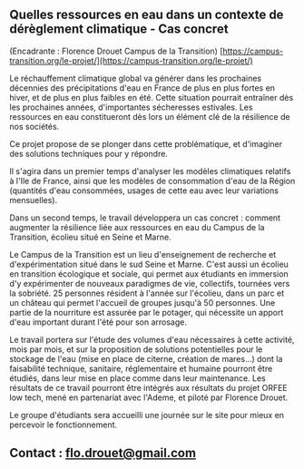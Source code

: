 ## Quelles ressources en eau dans un contexte de dérèglement climatique - Cas concret 

(Encadrante : Florence Drouet Campus de la Transition)
[https://campus-transition.org/le-projet/](https://campus-transition.org/le-projet/)

Le réchauffement climatique global va générer dans les prochaines
décennies des précipitations d'eau en France de plus en plus fortes en
hiver, et de plus en plus faibles en été. Cette situation pourrait
entraîner dès les prochaines années, d\'importantes sécheresses
estivales. Les ressources en eau constitueront dès lors un élément clé
de la résilience de nos sociétés.

Ce projet propose de se plonger dans cette problématique, et d'imaginer
des solutions techniques pour y répondre.

Il s\'agira dans un premier temps d'analyser les modèles climatiques
relatifs à l'Ile de France, ainsi que les modèles de consommation d'eau
de la Région (quantités d'eau consommées, usages de cette eau avec leur
variations mensuelles).

Dans un second temps, le travail développera un cas concret : comment
augmenter la résilience liée aux ressources en eau du Campus de la
Transition, écolieu situé en Seine et Marne.

Le Campus de la Transition est un lieu d'enseignement de recherche et
d'expérimentation situé dans le sud Seine et Marne. C'est aussi un
écolieu en transition écologique et sociale, qui permet aux étudiants en
immersion d\'y expérimenter de nouveaux paradigmes de vie, collectifs,
tournées vers la sobriété. 25 personnes résident à l'année sur
l'écolieu, dans un parc et un château qui permet l'accueil de groupes
jusqu'à 50 personnes. Une partie de la nourriture est assurée par le
potager, qui nécessite un apport d'eau important durant l'été pour son
arrosage.

Le travail portera sur l'étude des volumes d'eau nécessaires à cette
activité, mois par mois, et sur la proposition de solutions potentielles
pour le stockage de l'eau (mise en place de citerne, création de
mares...) dont la faisabilité technique, sanitaire, réglementaire et
humaine pourront être étudiés, dans leur mise en place comme dans leur
maintenance. Les résultats de ce travail pourront être intégrés aux
résultats du projet ORFEE low tech, mené en partenariat avec l'Ademe, et
piloté par Florence Drouet.

Le groupe d'étudiants sera accueilli une journée sur le site pour mieux
en percevoir le fonctionnement.

## Contact : [flo.drouet@gmail.com](mailto:flo.drouet@gmail.com)
